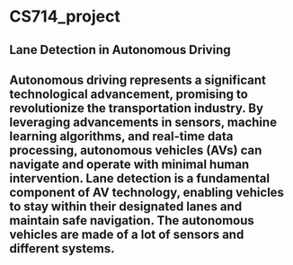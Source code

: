 # CS714_project
## Lane Detection in Autonomous Driving
## Autonomous driving represents a significant technological advancement, promising to revolutionize the transportation industry. By leveraging advancements in sensors, machine learning algorithms, and real-time data processing, autonomous vehicles (AVs) can navigate and operate with minimal human intervention. Lane detection is a fundamental component of AV technology, enabling vehicles to stay within their designated lanes and maintain safe navigation. The autonomous vehicles are made of a lot of sensors and different systems.
